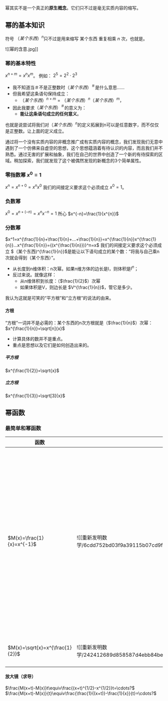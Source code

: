 幂其实不是一个真正的**原生概念**。它们只不过是毫无实质内容的缩写。
## 幂的基本知识
符号 $（某个东西）^n$只不过是用来缩写 某个东西 重复相乘 $n$ 次，也就是。


![[幂的含意.jpg]]
### 幂的基本特性

$x^{n+m}=x^n x^m$。
例如： $2^5=2^2\cdot 2^3$ 

- 我不知道当＃不是正整数时$（某个东西）^＃$是什么意思……
- 但我希望这条语句保持成立：
	- $（某个东西）^{n+m}=（某个东西）^n（某个东西）^m$，
- 因此我要求$（某个东西）^＃$的意义为：
	- **能让这条语句成立的任何意义**。


也就是说尝试将我们对$（某个东西）^n$的定义拓展到n可以是任意数字，而不仅仅是正整数。让上面的定义成立。

通过将一个没有实质内容的非概念推广成有实质内容的概念，我们发现我们无意中遇到了一个仿佛来自虚空的思想，这个思想蕴涵着有待认识的内容，而且我们并不熟悉。通过无害的扩展和抽象，我们在自己的世界中创造了一个新的有待探索的区域。稍加探索，我们就发现了这个被偶然发现的新概念的3个简单属性。
### 零指数幂 $x^0≡1$

$x^n= x^{n+0}= x^nx^0$
我们的间接定义要求这个必须成立
$x^0=1$。

### 负数幂

$x^0= x^{n+(-n)}=x^nx^{-n}=1$
所心
$x^{-n}=\frac{1}{x^{n}}$

### 分数幂
$x^1=x^{\frac{1}{n}+\frac{1}{n}+...+\frac{1}{n}}=x^{\frac{1}{n}}x^{\frac{1}{n}}...x^{\frac{1}{n}}={(x^{\frac{1}{n}})}^n=x$
我们的间接定义要求这个必须成立
$（某个东西)^{\frac{1}{n}}$是能让以下语句成立的某个数：“将我与自己乘n次就会得到（某个东西）”。


- 从长度到n维体积：n次幂。如果n维方体的边长是l，则体积是$l^n$；
- 反过来说。就像这样：
	- 从n维体积到长度：（$\frac{1}{2}$）次幂
	- 如果体积是V，则边长是 $V^{\frac{1}{n}}$，管它是多少。
	
我认为这就是可笑的“平方根”和“立方根”的说法的由来。

#### 方根
“方根”一词并不是必需的：某个东西的n次方根就是（$\frac{1}{n}$）次幂：$x^{\frac{1}{n}}=\sqrt[n]{x}$
- 计算具体的数并不是重点。
- 重点是思想以及它们是如何创造出来的。
##### 平方根

$x^{\frac{1}{2}}=\sqrt{x}$
##### 立方根
$x^{\frac{1}{3}}=\sqrt[3]{x}$

## 幂函数
### 最简单和幂函数

| 函数                              |                                                      | 推理                                                                                                                       | 说明                                                                                                                                                                                             |
| ------------------------------- | ---------------------------------------------------- | ------------------------------------------------------------------------------------------------------------------------ | ---------------------------------------------------------------------------------------------------------------------------------------------------------------------------------------------- |
| $M(x)=\frac{1}{x}=x^{-1}$       | ![[重新发明数学/6cdd752bd03f9a39115b07cd9f42d7f3_MD5.jpg]] | - $\frac1{\text{微小量}}=超大量$<br>- $\frac1{\text{超大量}}=微小量$<br>- $\frac1{-\text{微小量}}=-超大量$<br>- $\frac1{-\text{超大量}}=-微小量$ | 我们知道<br>（i）1除以很小的数会得到很大的数，<br>（ii）1除以很大的数会得到很小的数，<br>（iii）在前面两条中，“很小”可以要多小有多小，因为“很大”可以要多大有多大，反过来也是一样。<br>据此我们大致可以了解机器 $M(x)=\frac{1}{x}=x^{-1}$ 的形状是什么样子，虽然我们完全不会计算$\frac{1}{7}$的具体数值，也没有兴趣计算。 |
| $M(x)=\sqrt{x}=x^{\frac{1}{2}}$ | ![[重新发明数学/242412689d858587d4ebb84be59228fe_MD5.jpg]] | $1^2=1$<br>$2^2=4$<br>$3^2=9$<br>$4^2=16$                                                                                | 用我们仅有的知识画二分之一次幂机器                                                                                                                                                                              |
#### 放大镜（求导）

$\frac{M(x+t)-M(x)}t\equiv\frac{(x+t)^{1/2}-x^{1/2}}t=\cdots?$
$\frac{M(x+t)-M(x)}{t}\equiv\frac{\frac{1}{(x+t)}-\frac{1}{x}}{t}=\cdots?$
